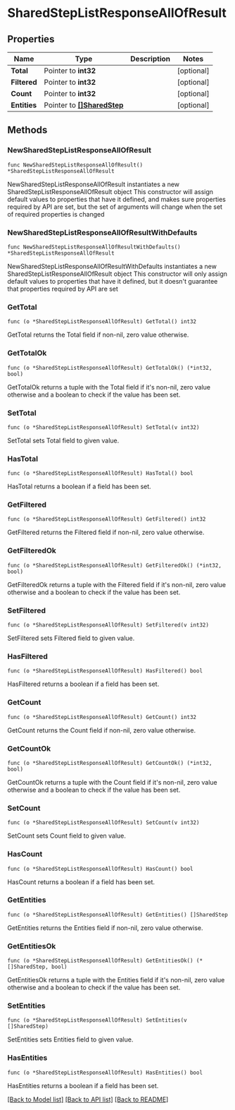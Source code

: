 # SharedStepListResponseAllOfResult

## Properties

Name | Type | Description | Notes
------------ | ------------- | ------------- | -------------
**Total** | Pointer to **int32** |  | [optional] 
**Filtered** | Pointer to **int32** |  | [optional] 
**Count** | Pointer to **int32** |  | [optional] 
**Entities** | Pointer to [**[]SharedStep**](SharedStep.md) |  | [optional] 

## Methods

### NewSharedStepListResponseAllOfResult

`func NewSharedStepListResponseAllOfResult() *SharedStepListResponseAllOfResult`

NewSharedStepListResponseAllOfResult instantiates a new SharedStepListResponseAllOfResult object
This constructor will assign default values to properties that have it defined,
and makes sure properties required by API are set, but the set of arguments
will change when the set of required properties is changed

### NewSharedStepListResponseAllOfResultWithDefaults

`func NewSharedStepListResponseAllOfResultWithDefaults() *SharedStepListResponseAllOfResult`

NewSharedStepListResponseAllOfResultWithDefaults instantiates a new SharedStepListResponseAllOfResult object
This constructor will only assign default values to properties that have it defined,
but it doesn't guarantee that properties required by API are set

### GetTotal

`func (o *SharedStepListResponseAllOfResult) GetTotal() int32`

GetTotal returns the Total field if non-nil, zero value otherwise.

### GetTotalOk

`func (o *SharedStepListResponseAllOfResult) GetTotalOk() (*int32, bool)`

GetTotalOk returns a tuple with the Total field if it's non-nil, zero value otherwise
and a boolean to check if the value has been set.

### SetTotal

`func (o *SharedStepListResponseAllOfResult) SetTotal(v int32)`

SetTotal sets Total field to given value.

### HasTotal

`func (o *SharedStepListResponseAllOfResult) HasTotal() bool`

HasTotal returns a boolean if a field has been set.

### GetFiltered

`func (o *SharedStepListResponseAllOfResult) GetFiltered() int32`

GetFiltered returns the Filtered field if non-nil, zero value otherwise.

### GetFilteredOk

`func (o *SharedStepListResponseAllOfResult) GetFilteredOk() (*int32, bool)`

GetFilteredOk returns a tuple with the Filtered field if it's non-nil, zero value otherwise
and a boolean to check if the value has been set.

### SetFiltered

`func (o *SharedStepListResponseAllOfResult) SetFiltered(v int32)`

SetFiltered sets Filtered field to given value.

### HasFiltered

`func (o *SharedStepListResponseAllOfResult) HasFiltered() bool`

HasFiltered returns a boolean if a field has been set.

### GetCount

`func (o *SharedStepListResponseAllOfResult) GetCount() int32`

GetCount returns the Count field if non-nil, zero value otherwise.

### GetCountOk

`func (o *SharedStepListResponseAllOfResult) GetCountOk() (*int32, bool)`

GetCountOk returns a tuple with the Count field if it's non-nil, zero value otherwise
and a boolean to check if the value has been set.

### SetCount

`func (o *SharedStepListResponseAllOfResult) SetCount(v int32)`

SetCount sets Count field to given value.

### HasCount

`func (o *SharedStepListResponseAllOfResult) HasCount() bool`

HasCount returns a boolean if a field has been set.

### GetEntities

`func (o *SharedStepListResponseAllOfResult) GetEntities() []SharedStep`

GetEntities returns the Entities field if non-nil, zero value otherwise.

### GetEntitiesOk

`func (o *SharedStepListResponseAllOfResult) GetEntitiesOk() (*[]SharedStep, bool)`

GetEntitiesOk returns a tuple with the Entities field if it's non-nil, zero value otherwise
and a boolean to check if the value has been set.

### SetEntities

`func (o *SharedStepListResponseAllOfResult) SetEntities(v []SharedStep)`

SetEntities sets Entities field to given value.

### HasEntities

`func (o *SharedStepListResponseAllOfResult) HasEntities() bool`

HasEntities returns a boolean if a field has been set.


[[Back to Model list]](../README.md#documentation-for-models) [[Back to API list]](../README.md#documentation-for-api-endpoints) [[Back to README]](../README.md)


